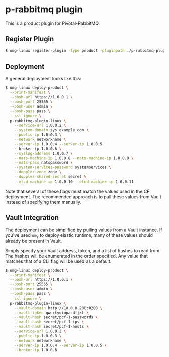 # p-rabbitmq plugin

This is a product plugin for Pivotal-RabbitMQ.

## Register Plugin

```bash
$ omg-linux register-plugin -type product -pluginpath ./p-rabbitmq-plugin-linux
```

## Deployment

A general deployment looks like this:

```bash
$ omg-linux deploy-product \
  --print-manifest \
  --bosh-url https://1.0.0.1 \
  --bosh-port 25555 \
  --bosh-user admin \
  --bosh-pass pass \
  --ssl-ignore \
  p-rabbitmq-plugin-linux \
    --service-url 1.0.0.2 \
    --system-domain sys.example.com \
    --public-ip 1.0.0.3 \
    --network networkname \
    --server-ip 1.0.0.4 --server-ip 1.0.0.5
    --broker-ip 1.0.0.6 \
    --syslog-address 1.0.0.7 \
    --nats-machine-ip 1.0.0.8 --nats-machine-ip 1.0.0.9 \
    --nats-pass natspassword \
    --system-services-password systemservices \
    --doppler-zone zone \
    --doppler-shared-secret secret \
    --etcd-machine-ip 1.0.0.10 --etcd-machine-ip 1.0.0.11
```

Note that several of these flags must match the values used in the CF deployment.
The recommended approach is to pull these values from Vault instead of specifying them manually.

## Vault Integration

The deployment can be simplified by pulling values from a Vault instance.
If you've used `omg` to deploy elastic runtime, many of these values should already be present in Vault.

Simply specify your Vault address, token, and a list of hashes to read from.
The hashes will be enumerated in the order specified.
Any value that matches that of a CLI flag will be used as a default.

```bash
$ omg-linux deploy-product \
  --print-manifest \
  --bosh-url https://1.0.0.1 \
  --bosh-port 25555 \
  --bosh-user admin \
  --bosh-pass pass \
  --ssl-ignore \
  p-rabbitmq-plugin-linux \
    --vault-domain http://10.0.0.200:8200 \
    --vault-token qwertyuiopasdfjkl \
    --vault-hash secret/pcf-1-passwords \
    --vault-hash secret/pcf-1-ips \
    --vault-hash secret/pcf-1-hosts \
    --service-url 1.0.0.2 \
    --public-ip 1.0.0.3 \
    --network networkname \
    --server-ip 1.0.0.4 --server-ip 1.0.0.5 \
    --broker-ip 1.0.0.6
```
